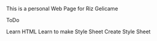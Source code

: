 This is a personal Web Page for Riz Gelicame

ToDo

Learn HTML
Learn to make Style Sheet
Create Style Sheet

